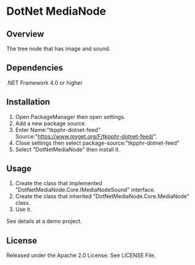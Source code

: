# DotNet MediaNode

## Overview
The tree node that has image and sound.

## Dependencies
.NET Framework 4.0 or higher

## Installation
1. Open PackageManager then open settings.
2. Add a new package source.
3. Enter Name:"tkpphr-dotnet-feed" Source:"https://www.myget.org/F/tkpphr-dotnet-feed/".
4. Close settings then select package-source:"tkpphr-dotnet-feed"
5. Select "DotNetMediaNode" then install it.

## Usage
1. Create the class that implemented "DotNetMediaNode.Core.IMediaNodeSound" interface.
2. Create the class that inherited "DotNetMediaNode.Core.MediaNode" class.
3. Use it.

See details at a demo project.

## License
Released under the Apache 2.0 License.
See LICENSE File.